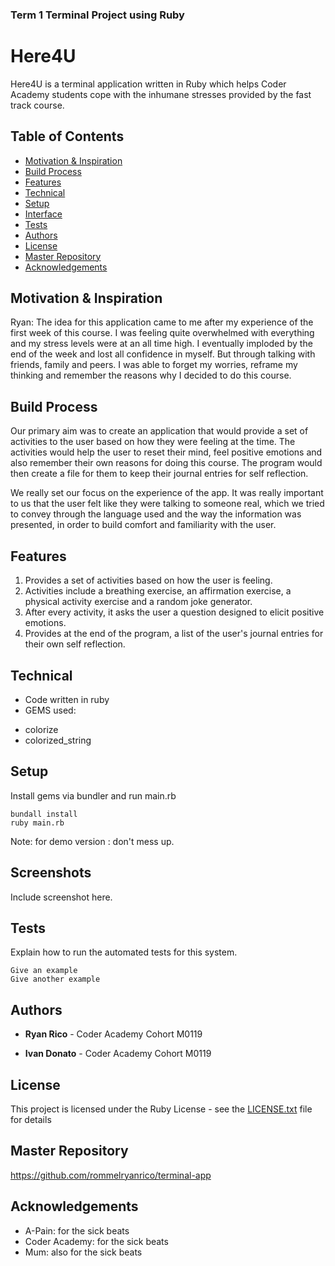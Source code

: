 ### Term 1 Terminal Project using Ruby

# Here4U

Here4U is a terminal application written in Ruby which helps Coder Academy students cope with the inhumane stresses provided by the fast track course.

## Table of Contents
* [Motivation & Inspiration](#Motivation-&-Inspiration)
* [Build Process](#Build-Process)
* [Features](#Features)
* [Technical](#Technical)
* [Setup](#setup)
* [Interface](#Interface)
* [Tests](#Tests)
* [Authors](#Authors)
* [License](#License)
* [Master Repository](#Master-Repository)
* [Acknowledgements](#Acknowledgements)

## Motivation & Inspiration

Ryan: The idea for this application came to me after my experience of the first week of this course. I was feeling quite overwhelmed with everything and my stress levels were at an all time high. I eventually imploded by the end of the week and lost all confidence in myself. But through talking with friends, family and peers. I was able to forget my worries, reframe my thinking and remember the reasons why I decided to do this course.

## Build Process

Our primary aim was to create an application that would provide a set of activities to the user based on how they were feeling at the time. The activities would help the user to reset their mind, feel positive emotions and also remember their own reasons for doing this course. The program would then create a file for them to keep their journal entries for self reflection.

We really set our focus on the experience of the app. It was really important to us that the user felt like they were talking to someone real, which we tried to convey through the language used and the way the information was presented, in order to build comfort and familiarity with the user.

## Features

1. Provides a set of activities based on how the user is feeling.
2. Activities include a breathing exercise, an affirmation exercise, a physical activity exercise and a random joke generator.
3. After every activity, it asks the user a question designed to elicit positive emotions.
4. Provides at the end of the program, a list of the user's journal entries for their own self reflection.

## Technical

* Code written in ruby
* GEMS used:
+ colorize
+ colorized_string

## Setup

Install gems via bundler and run main.rb

```
bundall install
ruby main.rb
```
Note: for demo version : don't mess up.

## Screenshots

Include screenshot here.

## Tests

Explain how to run the automated tests for this system.

<!-- ### Break down into end to end tests

Explain what these tests test and why

```
Give an example
Give another example
```

### And coding style tests

Explain what these tests test and why -->

```
Give an example
Give another example
```

## Authors

* **Ryan Rico** - Coder Academy Cohort M0119

* **Ivan Donato** - Coder Academy Cohort M0119


## License

This project is licensed under the Ruby License - see the [LICENSE.txt](https://www.ruby-lang.org/en/about/license.txt) file for details

## Master Repository
https://github.com/rommelryanrico/terminal-app

## Acknowledgements

* A-Pain: for the sick beats
* Coder Academy: for the sick beats
* Mum: also for the sick beats
